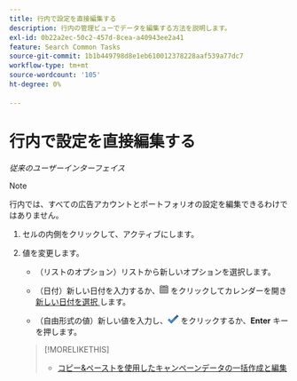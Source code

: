 ```yaml
---
title: 行内で設定を直接編集する
description: 行内の管理ビューでデータを編集する方法を説明します。
exl-id: 0b22a2ec-50c2-457d-8cea-a40943ee2a41
feature: Search Common Tasks
source-git-commit: 1b1b449798d8e1eb610012378228aaf539a77dc7
workflow-type: tm+mt
source-wordcount: '105'
ht-degree: 0%

---
```


# 行内で設定を直接編集する

*従来のユーザーインターフェイス*

>[!NOTE]
>
>行内では、すべての広告アカウントとポートフォリオの設定を編集できるわけではありません。

1. セルの内側をクリックして、アクティブにします。

1. 値を変更します。

   * （リストのオプション）リストから新しいオプションを選択します。

   * （日付）新しい日付を入力するか、![ カレンダー ](/help/search-social-commerce/assets/calendar.png " カレンダー ") をクリックしてカレンダーを開き [ 新しい日付を選択 ](/help/search-social-commerce/common-tasks/navigation-editing-selection/calendar.md) します。

   * （自由形式の値）新しい値を入力し、![ 保存 ](/help/search-social-commerce/assets/select.png " 保存 ") をクリックするか、**Enter** キーを押します。

   >[!MORELIKETHIS]
   >
   >* [ コピー&amp;ペーストを使用したキャンペーンデータの一括作成と編集 ](/help/search-social-commerce/campaign-management/campaigns/copy-paste.md)
